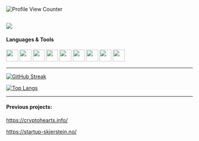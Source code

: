 ![Profile View Counter](https://komarev.com/ghpvc/?username=havask)

[<img src="https://img.shields.io/badge/LinkedIn-0077B5?style=for-the-badge&logo=linkedin&logoColor=white" />](https://www.linkedin.com/in/håvard-s-9b5813106//)
---


#### Languages & Tools

<div>
  <img src="https://cdn.jsdelivr.net/gh/devicons/devicon/icons/java/java-original.svg" width="32"/>
  <img src="https://cdn.jsdelivr.net/gh/devicons/devicon/icons/python/python-original.svg" width="32"/>
  <img src="https://cdn.jsdelivr.net/gh/devicons/devicon/icons/javascript/javascript-original.svg" width="32"/>
  <img src="https://cdn.jsdelivr.net/gh/devicons/devicon/icons/react/react-original.svg" width="32"/>
  <img src="https://cdn.jsdelivr.net/gh/devicons/devicon/icons/figma/figma-original.svg" width="32"/>
  <img src="https://cdn.jsdelivr.net/gh/devicons/devicon/icons/mongodb/mongodb-original.svg" width="32"/>
  <img src="https://cdn.jsdelivr.net/gh/devicons/devicon/icons/firebase/firebase-plain.svg" width="32"/>
  <img src="https://cdn.jsdelivr.net/gh/devicons/devicon/icons/c/c-original.svg" width="32"/>
  <img src="https://cdn.jsdelivr.net/gh/devicons/devicon/icons/docker/docker-original.svg" width="32" />
          

 </div>


---

[![GitHub Streak](http://github-readme-streak-stats.herokuapp.com?user=your-github-username&theme=dark&background=000000)](https://git.io/streak-stats)

[![Top Langs](https://github-readme-stats.vercel.app/api/top-langs/?username=havask&layout=compact&theme=vision-friendly-dark)](https://github.com/anuraghazra/github-readme-stats)


---


#### Previous projects: 

https://cryptohearts.info/

https://startup-skjerstein.no/

